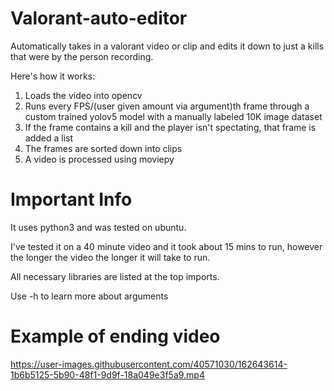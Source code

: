 # Valorant-auto-editor
Automatically takes in a valorant video or clip and edits it down to just a kills that were by the person recording.

Here's how it works:

1. Loads the video into opencv
2. Runs every FPS/(user given amount via argument)th frame through a custom trained yolov5 model with a manually labeled 10K image dataset
3. If the frame contains a kill and the player isn't spectating, that frame is added a list
4. The frames are sorted down into clips 
5. A video is processed using moviepy

# Important Info
It uses python3 and was tested on ubuntu.

I've tested it on a 40 minute video and it took about 15 mins to run, however the longer the video the longer it will take to run.

All necessary libraries are listed at the top imports.

Use -h to learn more about arguments

# Example of ending video
https://user-images.githubusercontent.com/40571030/162643614-1b6b5125-5b90-48f1-9d9f-18a049e3f5a9.mp4

